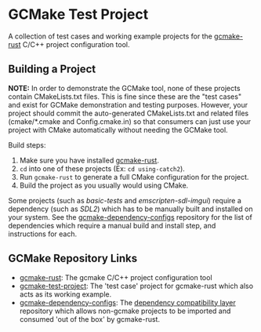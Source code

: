 # GCMake Test Project

A collection of test cases and working example projects for the
[gcmake-rust](https://github.com/scupit/gcmake-rust) C/C++ project configuration tool.

## Building a Project

**NOTE:** In order to demonstrate the GCMake tool, none of these projects contain CMakeLists.txt files.
This is fine since these are the "test cases" and exist for GCMake demonstration and testing
purposes. However, your project should commit the auto-generated CMakeLists.txt and related
files (cmake/*.cmake and Config.cmake.in) so that consumers can just use your project with CMake
automatically without needing the GCMake tool.

Build steps:

1. Make sure you have installed [gcmake-rust](https://github.com/scupit/gcmake-rust).
2. `cd` into one of these projects (Ex: `cd using-catch2`).
3. Run `gcmake-rust` to generate a full CMake configuration for the project.
4. Build the project as you usually would using CMake.

Some projects (such as *basic-tests* and *emscripten-sdl-imgui*) require a dependency (such as *SDL2*)
which has to be manually built and installed on your system. See the
[gcmake-dependency-configs](https://github.com/scupit/gcmake-dependency-configs) repository for the
list of dependencies which require a manual build and install step, and instructions for each.

## GCMake Repository Links

- [gcmake-rust](https://github.com/scupit/gcmake-rust): The gcmake C/C++ project configuration tool
- [gcmake-test-project](https://github.com/scupit/gcmake-test-project): The 'test case' project for
    gcmake-rust which also acts as its working example.
- [gcmake-dependency-configs](https://github.com/scupit/gcmake-dependency-configs): The
    [dependency compatibility layer](https://github.com/scupit/gcmake-rust/blob/develop/docs/predefined_dependency_doc.md) repository which allows non-gcmake
    projects to be imported and consumed 'out of the box' by gcmake-rust.
